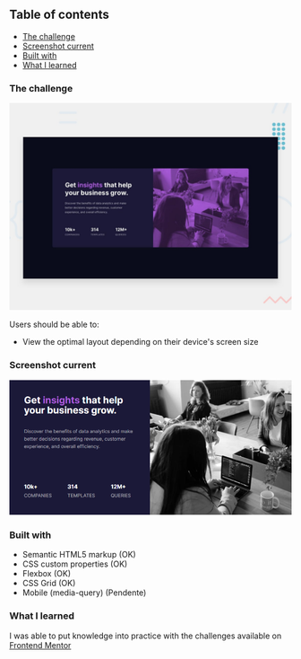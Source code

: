 
## Table of contents

  - [The challenge](#the-challenge)
  - [Screenshot current](#screenshot-current)
  - [Built with](#built-with)
  - [What I learned](#what-i-learned)

### The challenge

![](./design/desktop-preview.jpg)

Users should be able to:

- View the optimal layout depending on their device's screen size

### Screenshot current

![](./images/screenshot.png)

### Built with

- Semantic HTML5 markup (OK)
- CSS custom properties (OK)
- Flexbox (OK)
- CSS Grid (OK)
- Mobile (media-query)  (Pendente)

### What I learned

I was able to put knowledge into practice with the challenges available on [Frontend Mentor](https://www.frontendmentor.io/)    

